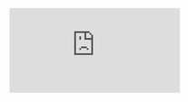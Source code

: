 ![](http://firedpot.com/images/rockseries/20110518-pu9ac5exji7uacixcaj79dj98t.jpg!:../rockseries.html)
